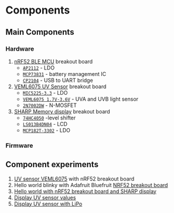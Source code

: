 # Components

## Main Components

### Hardware

1. [nRF52 BLE MCU](https://cdn-learn.adafruit.com/assets/assets/000/052/793/original/microcontrollers_revgsch.png?1523067417) breakout board
    - [`AP2112`](https://cdn-shop.adafruit.com/product-files/2471/AP2112.pdf) - LDO
    - [`MCP73831`](https://cdn.sparkfun.com/assets/learn_tutorials/6/9/5/MCP738312.pdf) - battery management IC
    - [`CP2104`](https://www.silabs.com/documents/public/data-sheets/cp2104.pdf) - USB to UART bridge
1. [VEML6075 UV Sensor](https://cdn-learn.adafruit.com/assets/assets/000/062/587/original/adafruit_products_schem.png?1537993764) breakout board
    - [`MIC5225-3.3`](http://ww1.microchip.com/downloads/en/DeviceDoc/mic5225.pdf) - LDO
    - [`VEML6075 1.7V-3.6V`](https://www.vishay.com/docs/84304/veml6075.pdf) - UVA and UVB light sensor
    - [`2N7002DW`](http://www.farnell.com/datasheets/1900920.pdf) - N-MOSFET
1. [SHARP Memory display](https://github.com/adafruit/Adafruit-Sharp-Memory-Display) breakout board
    - [`74HC4050`](https://www.nxp.com/docs/en/data-sheet/74HC4050.pdf) -level shifter
    - [`LS013B4DN04`](https://cdn-shop.adafruit.com/datasheets/LS013B4DN04-3V_FPC-204284.pdf) - LCD
    - [`MCP182T-3302`](https://4donline.ihs.com/images/VipMasterIC/IC/MCHP/MCHPS04295/MCHPS04295-1.pdf) - LDO

### Firmware

## Component experiments

1. [UV sensor VEML6075](uv-sensor
  ) with nRF52 breakout board
1. Hello world blinky with Adafruit Bluefruit [NRF52 breakout board](nrf52)
1. [Hello world with nRF52 breakout board and SHARP display](sharp-display)
1. [Display UV sensor values](display-uv)
1. [Display UV sensor with LiPo](display-uv-lipo)
